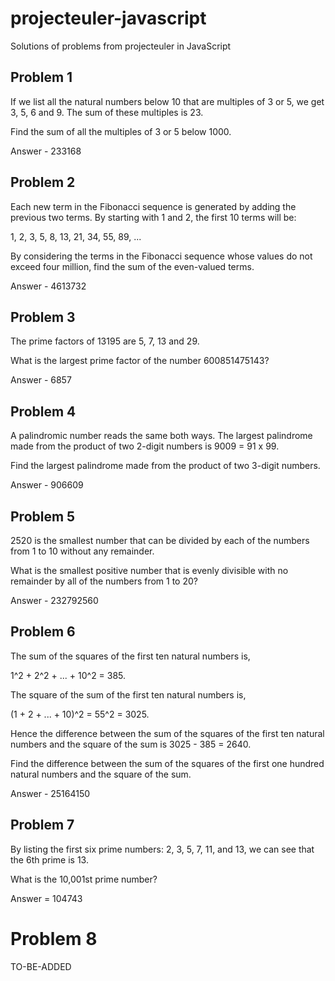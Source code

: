 # projecteuler-javascript

Solutions of problems from projecteuler in JavaScript

## Problem 1

If we list all the natural numbers below 10 that are multiples of 3 or 5, we get 3, 5, 6 and 9. The sum of these multiples is 23.

Find the sum of all the multiples of 3 or 5 below 1000.

Answer - 233168

## Problem 2

Each new term in the Fibonacci sequence is generated by adding the previous two terms. By starting with 1 and 2, the first 10 terms will be:

1, 2, 3, 5, 8, 13, 21, 34, 55, 89, ...

By considering the terms in the Fibonacci sequence whose values do not exceed four million, find the sum of the even-valued terms.

Answer - 4613732

## Problem 3

The prime factors of 13195 are 5, 7, 13 and 29.

What is the largest prime factor of the number 600851475143?

Answer - 6857

## Problem 4

A palindromic number reads the same both ways. The largest palindrome made from the product of two 2-digit numbers is 9009 = 91 x 99.

Find the largest palindrome made from the product of two 3-digit numbers.

Answer - 906609

## Problem 5

2520 is the smallest number that can be divided by each of the numbers from 1 to 10 without any remainder.

What is the smallest positive number that is evenly divisible with no remainder by all of the numbers from 1 to 20?

Answer - 232792560

## Problem 6

The sum of the squares of the first ten natural numbers is,

1^2 + 2^2 + ... + 10^2 = 385.

The square of the sum of the first ten natural numbers is,

(1 + 2 + ... + 10)^2 = 55^2 = 3025.

Hence the difference between the sum of the squares of the first ten natural numbers and the square of the sum is 3025 - 385 = 2640.

Find the difference between the sum of the squares of the first one hundred natural numbers and the square of the sum.

Answer - 25164150

## Problem 7

By listing the first six prime numbers: 2, 3, 5, 7, 11, and 13, we can see that the 6th prime is 13.

What is the 10,001st prime number?

Answer = 104743

# Problem 8

TO-BE-ADDED
